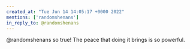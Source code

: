 ```yaml
---
created_at: "Tue Jun 14 14:05:17 +0000 2022"
mentions: ['randomshenans']
in_reply_to: @randomshenans
---
```


@randomshenans so true! The peace that doing it brings is so powerful.